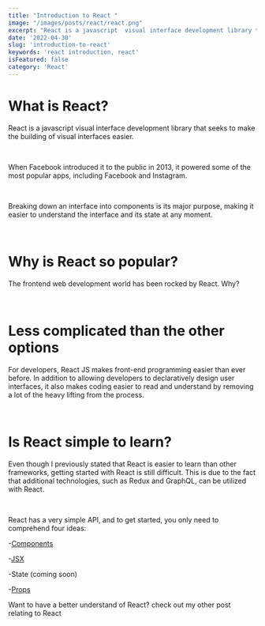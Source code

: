 ```yaml
---
title: "Introduction to React "
image: "/images/posts/react/react.png"
excerpt: "React is a javascript  visual interface development library that seeks to make the building of visual interfaces easier."
date: '2022-04-30'
slug: 'introduction-to-react'
keywords: 'react introduction, react'
isFeatured: false
category: 'React'
---
```


# **What is React?**

React is a javascript  visual interface development library that seeks to make the building of visual interfaces easier.

&nbsp;

When Facebook introduced it to the public in 2013, it powered some of the most popular apps, including Facebook and Instagram.


&nbsp;

Breaking down an interface into components is its major purpose, making it easier to understand the interface and its state at any moment.

&nbsp;

# **Why is React so popular?**

The frontend web development world has been rocked by React. Why?

&nbsp;

# Less complicated than the other options

For developers, React JS makes front-end programming easier than ever before. In addition to allowing developers to declaratively design user interfaces, it also makes coding easier to read and understand by removing a lot of the heavy lifting from the process.

&nbsp;

# **Is React simple to learn?**

Even though I previously stated that React is easier to learn than other frameworks, getting started with React is still difficult. This is due to the fact that additional technologies, such as Redux and GraphQL, can be utilized with React.

&nbsp;

React has a very simple API, and to get started, you only need to comprehend four ideas:

 -[Components](https://www.kingscod.com/blog/component-in-react)

-[JSX](https://www.kingscod.com/blog/jsx-in-react)

-State (coming soon)

-[Props](https://www.kingscod.com/blog/what-is-props-and-how-to-use-it-in-react)

Want to have a better understand of React? check out my other post relating to React